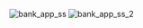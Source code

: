 

![bank_app_ss](https://github.com/batup17/Bank-App/assets/75635273/8dab131d-37f7-43f8-bebf-08c862e6cfe6)
![bank_app_ss_2](https://github.com/batup17/Bank-App/assets/75635273/f3b83854-14e7-4aa9-a357-cbeffc48db76)
